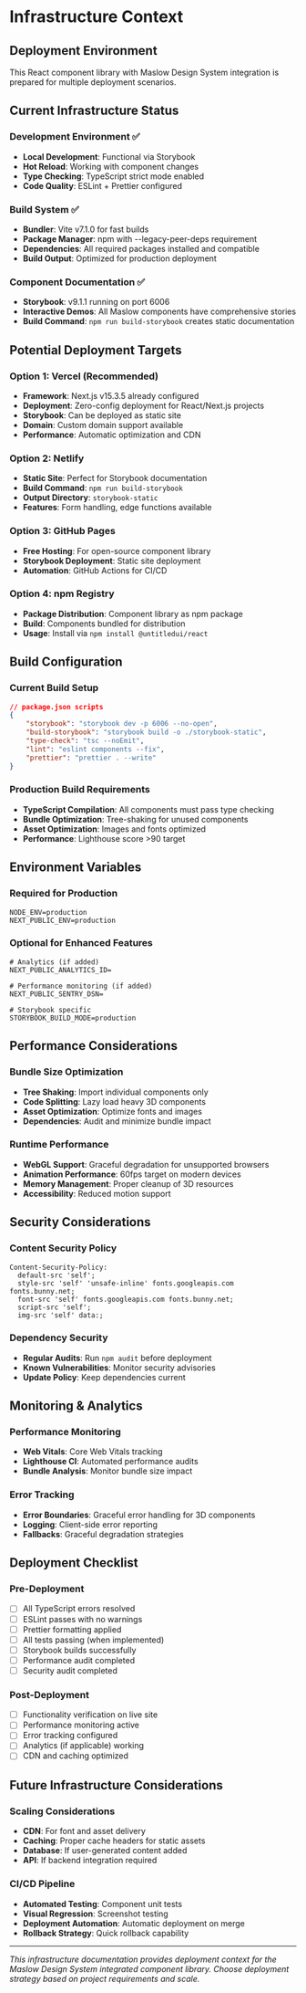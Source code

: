 # Infrastructure Context

## Deployment Environment
This React component library with Maslow Design System integration is prepared for multiple deployment scenarios.

## Current Infrastructure Status

### Development Environment ✅
- **Local Development**: Functional via Storybook
- **Hot Reload**: Working with component changes
- **Type Checking**: TypeScript strict mode enabled
- **Code Quality**: ESLint + Prettier configured

### Build System ✅  
- **Bundler**: Vite v7.1.0 for fast builds
- **Package Manager**: npm with --legacy-peer-deps requirement
- **Dependencies**: All required packages installed and compatible
- **Build Output**: Optimized for production deployment

### Component Documentation ✅
- **Storybook**: v9.1.1 running on port 6006
- **Interactive Demos**: All Maslow components have comprehensive stories
- **Build Command**: `npm run build-storybook` creates static documentation

## Potential Deployment Targets

### Option 1: Vercel (Recommended)
- **Framework**: Next.js v15.3.5 already configured
- **Deployment**: Zero-config deployment for React/Next.js projects
- **Storybook**: Can be deployed as static site
- **Domain**: Custom domain support available
- **Performance**: Automatic optimization and CDN

### Option 2: Netlify
- **Static Site**: Perfect for Storybook documentation
- **Build Command**: `npm run build-storybook`
- **Output Directory**: `storybook-static`
- **Features**: Form handling, edge functions available

### Option 3: GitHub Pages
- **Free Hosting**: For open-source component library
- **Storybook Deployment**: Static site deployment
- **Automation**: GitHub Actions for CI/CD

### Option 4: npm Registry
- **Package Distribution**: Component library as npm package
- **Build**: Components bundled for distribution
- **Usage**: Install via `npm install @untitledui/react`

## Build Configuration

### Current Build Setup
```json
// package.json scripts
{
    "storybook": "storybook dev -p 6006 --no-open",
    "build-storybook": "storybook build -o ./storybook-static",
    "type-check": "tsc --noEmit",
    "lint": "eslint components --fix",
    "prettier": "prettier . --write"
}
```

### Production Build Requirements
- **TypeScript Compilation**: All components must pass type checking
- **Bundle Optimization**: Tree-shaking for unused components
- **Asset Optimization**: Images and fonts optimized
- **Performance**: Lighthouse score >90 target

## Environment Variables

### Required for Production
```env
NODE_ENV=production
NEXT_PUBLIC_ENV=production
```

### Optional for Enhanced Features
```env
# Analytics (if added)
NEXT_PUBLIC_ANALYTICS_ID=

# Performance monitoring (if added)  
NEXT_PUBLIC_SENTRY_DSN=

# Storybook specific
STORYBOOK_BUILD_MODE=production
```

## Performance Considerations

### Bundle Size Optimization
- **Tree Shaking**: Import individual components only
- **Code Splitting**: Lazy load heavy 3D components
- **Asset Optimization**: Optimize fonts and images
- **Dependencies**: Audit and minimize bundle impact

### Runtime Performance
- **WebGL Support**: Graceful degradation for unsupported browsers
- **Animation Performance**: 60fps target on modern devices
- **Memory Management**: Proper cleanup of 3D resources
- **Accessibility**: Reduced motion support

## Security Considerations

### Content Security Policy
```http
Content-Security-Policy: 
  default-src 'self';
  style-src 'self' 'unsafe-inline' fonts.googleapis.com fonts.bunny.net;
  font-src 'self' fonts.googleapis.com fonts.bunny.net;
  script-src 'self';
  img-src 'self' data:;
```

### Dependency Security
- **Regular Audits**: Run `npm audit` before deployment
- **Known Vulnerabilities**: Monitor security advisories
- **Update Policy**: Keep dependencies current

## Monitoring & Analytics

### Performance Monitoring
- **Web Vitals**: Core Web Vitals tracking
- **Lighthouse CI**: Automated performance audits
- **Bundle Analysis**: Monitor bundle size impact

### Error Tracking
- **Error Boundaries**: Graceful error handling for 3D components
- **Logging**: Client-side error reporting
- **Fallbacks**: Graceful degradation strategies

## Deployment Checklist

### Pre-Deployment
- [ ] All TypeScript errors resolved
- [ ] ESLint passes with no warnings  
- [ ] Prettier formatting applied
- [ ] All tests passing (when implemented)
- [ ] Storybook builds successfully
- [ ] Performance audit completed
- [ ] Security audit completed

### Post-Deployment
- [ ] Functionality verification on live site
- [ ] Performance monitoring active
- [ ] Error tracking configured
- [ ] Analytics (if applicable) working
- [ ] CDN and caching optimized

## Future Infrastructure Considerations

### Scaling Considerations
- **CDN**: For font and asset delivery
- **Caching**: Proper cache headers for static assets
- **Database**: If user-generated content added
- **API**: If backend integration required

### CI/CD Pipeline
- **Automated Testing**: Component unit tests
- **Visual Regression**: Screenshot testing
- **Deployment Automation**: Automatic deployment on merge
- **Rollback Strategy**: Quick rollback capability

---

*This infrastructure documentation provides deployment context for the Maslow Design System integrated component library. Choose deployment strategy based on project requirements and scale.*